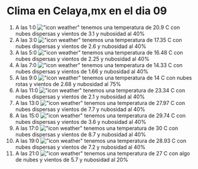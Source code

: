 # Clima en Celaya,mx en el dia 09

1. A las 1:0 !["icon weather"](http://openweathermap.org/img/w/03n.png) tenemos una temperatura de 20.9 C con nubes dispersas y  vientos de 3.1 y nubosidad al 40%
1. A las 3:0 !["icon weather"](http://openweathermap.org/img/w/03n.png) tenemos una temperatura de 17.35 C con nubes dispersas y  vientos de 2.6 y nubosidad al 40%
1. A las 5:0 !["icon weather"](http://openweathermap.org/img/w/03n.png) tenemos una temperatura de 16.48 C con nubes dispersas y  vientos de 2.25 y nubosidad al 40%
1. A las 7:0 !["icon weather"](http://openweathermap.org/img/w/03n.png) tenemos una temperatura de 14.33 C con nubes dispersas y  vientos de 1.66 y nubosidad al 40%
1. A las 9:0 !["icon weather"](http://openweathermap.org/img/w/04d.png) tenemos una temperatura de 14 C con nubes rotas y  vientos de 2.68 y nubosidad al 75%
1. A las 11:0 !["icon weather"](http://openweathermap.org/img/w/03d.png) tenemos una temperatura de 23.34 C con nubes dispersas y  vientos de 2.1 y nubosidad al 40%
1. A las 13:0 !["icon weather"](http://openweathermap.org/img/w/03d.png) tenemos una temperatura de 27.97 C con nubes dispersas y  vientos de 7.7 y nubosidad al 40%
1. A las 15:0 !["icon weather"](http://openweathermap.org/img/w/03d.png) tenemos una temperatura de 29.74 C con nubes dispersas y  vientos de 3.6 y nubosidad al 40%
1. A las 17:0 !["icon weather"](http://openweathermap.org/img/w/03d.png) tenemos una temperatura de 30 C con nubes dispersas y  vientos de 8.7 y nubosidad al 40%
1. A las 19:0 !["icon weather"](http://openweathermap.org/img/w/03n.png) tenemos una temperatura de 28.93 C con nubes dispersas y  vientos de 7.2 y nubosidad al 40%
1. A las 21:0 !["icon weather"](http://openweathermap.org/img/w/02n.png) tenemos una temperatura de 27 C con algo de nubes y  vientos de 5.7 y nubosidad al 20%
